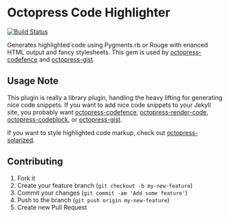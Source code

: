 # Octopress Code Highlighter

[![Build Status](https://travis-ci.org/octopress/code-highlighter.png)](https://travis-ci.org/octopress/code-highlighter)

Generates highlighted code using Pygments.rb or Rouge with enanced HTML output and fancy stylesheets. This gem is used by [octopress-codefence](https://github.com/octopress/codefence) and [octopress-gist](https://github.com/octopress/octopress-gist).

## Usage Note

This plugin is really a library plugin, handling the heavy lifting for generating nice code snippets. If you want to add nice code snippets to your Jekyll site,
you probably want [octopress-codefence](https://github.com/octopress/codefence), [octopress-render-code](https://github.com/octopress/render-code), [octopress-codeblock](https://github.com/octopress/codeblock), or [octopress-gist](https://github.com/octopress/gist).

If you want to style highlighted code markup, check out [octopress-solarized](https://github.com/octopress/solarized).

## Contributing

1. Fork it
2. Create your feature branch (`git checkout -b my-new-feature`)
3. Commit your changes (`git commit -am 'Add some feature'`)
4. Push to the branch (`git push origin my-new-feature`)
5. Create new Pull Request
